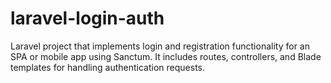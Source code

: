 # laravel-login-auth
 Laravel project that implements login and registration functionality for an SPA or mobile app using Sanctum. It includes routes, controllers, and Blade templates for handling authentication requests.
